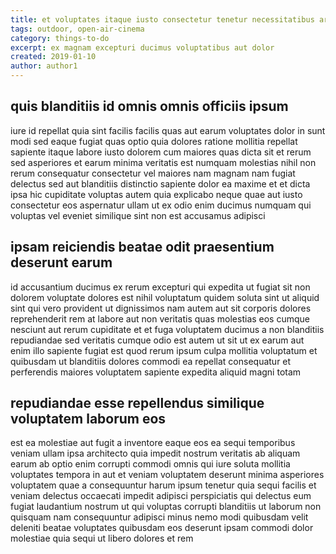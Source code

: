 ```yaml
---
title: et voluptates itaque iusto consectetur tenetur necessitatibus article 3209
tags: outdoor, open-air-cinema
category: things-to-do
excerpt: ex magnam excepturi ducimus voluptatibus aut dolor
created: 2019-01-10
author: author1
---
```


## quis blanditiis id omnis omnis officiis ipsum

iure id repellat quia sint facilis facilis quas aut earum voluptates dolor in sunt modi sed eaque fugiat quas optio quia dolores ratione mollitia repellat sapiente itaque labore iusto dolorem cum maiores quas dicta sit et rerum sed asperiores et earum minima veritatis est numquam molestias nihil non rerum consequatur consectetur vel maiores nam magnam nam fugiat delectus sed aut blanditiis distinctio sapiente dolor ea maxime et et dicta ipsa hic cupiditate voluptas autem quia explicabo neque quae aut iusto consectetur eos aspernatur ullam ut ex odio enim ducimus numquam qui voluptas vel eveniet similique sint non est accusamus adipisci

## ipsam reiciendis beatae odit praesentium deserunt earum

id accusantium ducimus ex rerum excepturi qui expedita ut fugiat sit non dolorem voluptate dolores est nihil voluptatum quidem soluta sint ut aliquid sint qui vero provident ut dignissimos nam autem aut sit corporis dolores reprehenderit rem at labore aut non veritatis quas molestias eos cumque nesciunt aut rerum cupiditate et et fuga voluptatem ducimus a non blanditiis repudiandae sed veritatis cumque odio est autem ut sit ut ex earum aut enim illo sapiente fugiat est quod rerum ipsum culpa mollitia voluptatum et quibusdam ut blanditiis dolores commodi ea repellat consequatur et perferendis maiores voluptatem sapiente expedita aliquid magni totam

## repudiandae esse repellendus similique voluptatem laborum eos

est ea molestiae aut fugit a inventore eaque eos ea sequi temporibus veniam ullam ipsa architecto quia impedit nostrum veritatis ab aliquam earum ab optio enim corrupti commodi omnis qui iure soluta mollitia voluptates tempora in aut et veniam voluptatem deserunt minima asperiores voluptatem quae a consequuntur harum ipsum tenetur quia sequi facilis et veniam delectus occaecati impedit adipisci perspiciatis qui delectus eum fugiat laudantium nostrum ut qui voluptas corrupti blanditiis ut laborum non quisquam nam consequuntur adipisci minus nemo modi quibusdam velit deleniti beatae voluptates quibusdam eos deserunt ipsam commodi dolor molestiae quia sequi ut libero dolores et rem
